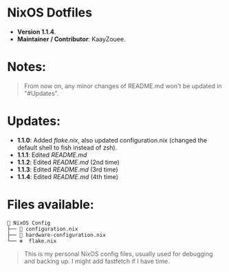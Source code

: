                                                                                                                               
                                                                                                                              
# NixOS Dotfiles
- **Version 1.1.4**.
- **Maintainer / Contributor**: KaayZouee.

# Notes:
> From now on, any minor changes of README.md won't be updated in "#Updates".

# Updates:
- **1.1.0**: Added *flake.nix*, also updated configuration.nix (changed the default shell to fish instead of zsh).
- **1.1.1**: Edited *README.md*
- **1.1.2**: Edited *README.md* (2nd time)
- **1.1.3**: Edited *README.md* (3rd time)
- **1.1.4**: Edited *README.md* (4th time)

# Files available:
```
📂 NixOS Config
├── 🌿 configuration.nix
├── 🌿 hardware-configuration.nix
└── ❄️  flake.nix
```


> This is my personal NixOS config files, usually used for debugging and backing up. I might add fastfetch if I have time.
